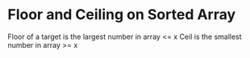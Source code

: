 # Floor and Ceiling on Sorted Array

Floor of a target is the largest number in array <= x
Ceil is the smallest number in array >= x

